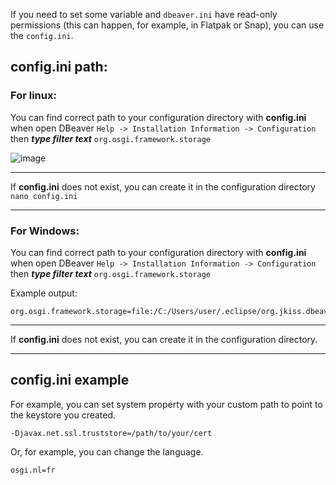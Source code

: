 If you need to set some variable and `dbeaver.ini` have read-only permissions (this can happen, for example, in Flatpak or Snap), you can use the `config.ini`.

## config.ini path: 

### For linux:

You can find correct path to your configuration directory with **config.ini** when open DBeaver `Help -> Installation Information -> Configuration` then _**type filter text**_ `org.osgi.framework.storage`

![image](https://user-images.githubusercontent.com/46003534/168237839-9c8a79ba-e49e-4639-9fe7-d898b3c3c324.png)

***

If **config.ini** does not exist, you can create it in the configuration directory `nano config.ini`

***

### For Windows:

You can find correct path to your configuration directory with **config.ini** when open DBeaver `Help -> Installation Information -> Configuration` then _**type filter text**_ `org.osgi.framework.storage`

Example output:

```
org.osgi.framework.storage=file:/C:/Users/user/.eclipse/org.jkiss.dbeaver.product_22.0.5_1535670467_win32_win32_x86_64
```

***

If **config.ini** does not exist, you can create it in the configuration directory.

***

## config.ini example

For example, you can set system property with your custom path to point to the keystore you created.

`-Djavax.net.ssl.truststore=/path/to/your/cert`

Or, for example, you can change the language. 

`osgi.nl=fr`